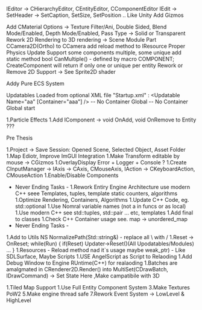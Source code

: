 IEditor -> CHierarchyEditor, CEntityEditor, CComponentEditor
IEdit -> SetHeader -> SetCaption, SetSize, SetPosition ..
Like Unity
Add Gizmos

Add CMaterial Options -> Texture Filter/Ani, Double Sided, Blend Mode/Enabled, Depth Mode/Enabled, Pass Type -> Solid or Transparent
Rework 2D Rendering to 3D rendering -> Scene Module Part CCamera2D(Ortho) to CCamera
add reload method to IResource
Proper Physics Update
Support some components multiple, some unique add static method bool CanMultiple() - defined by macro COMPONENT; CreateComponent will return if only one or unique per entity
Rework or Remove 2D Support -> See Sprite2D shader

Addy Pure ECS System

Updatables Loaded from optional XML file "Startup.xml" : 
<Updatable Name="aa" [Container="aaa"] /> -- No Container Global
<Start Container="aaa" /> -- No Container Global start


1.Particle Effects
1.Add IComponent -> void OnAdd, void OnRemove to Entity ???

Pre Thesis

1.Project -> Save Session: Opened Scene, Selected Object, Asset Folder
1.Map Ediotr, Improve ImGUI Integration
1.Make Transform editable by mouse -> CGizmos
1.OverlayDisplay Error + Logger + Console ?
1.Create CInputManager -> IAxis -> CAxis, CMouseAxis, IAction -> CKeyboardAction, CMouseAction
1.Enable/Disable Components

- Never Ending Tasks -
1.Rework Entiry Engine Architecture use modern C++ seee Templates, tuples, template static counters, algorithms
1.Optimize Rendering, Containers, Algorithms
1.Update C++ Code, eg. std::optional
1.Use Nomral variable names (not a in funcs or as local)
1.Use modern C++ see std::tuples, std::pair ... etc, templates
1.Add final to classes
1.Check C++ Container usage see. map -> unordered_map
- Never Ending Tasks -

1.Add to Utils NS NormalizePath(Std::string&) - replace all \ with /
1.Reset -> OnReset; while(Run) { if(Reset) Updater->Reset()(All Upodatables/Modules) ... }
1.Resources - Reload method nad it`s usage maybe weak_ptr) - Like SDLSurface, Maybe Scripts
1.USE AngelScript as Script to Relaoding
1.Add Debug Window to Engine RUntime(C++) for realaoding
1.Batches are amalgmated in CRenderer2D.Render() into MultiSet(CDrawBatch, IDrawCommand) -> Set State Here ,Make campatibile with 3D

1.Tiled Map Support
1.Use Full Entity Component System
3.Make Textures PoW2
5.Make engine thread safe
7.Rework Event System -> LowLevel & HighLevel